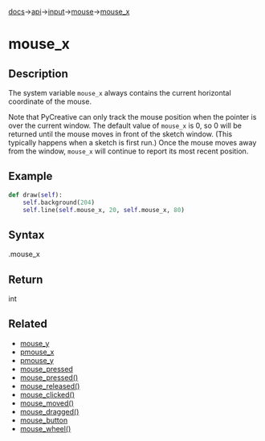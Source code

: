 [docs](/docs/)→[api](/docs/api)→[input](/docs/api/input/)→[mouse](/docs/api/input/mouse/)→[mouse_x](/docs/api/input/mouse/mouse_x.md)

# mouse_x

## Description

The system variable `mouse_x` always contains the current horizontal coordinate of the mouse.

Note that PyCreative can only track the mouse position when the pointer is over the current window. The default value of `mouse_x` is 0, so 0 will be returned until the mouse moves in front of the sketch window. (This typically happens when a sketch is first run.) Once the mouse moves away from the window, `mouse_x` will continue to report its most recent position.

## Example

```py
def draw(self):
    self.background(204)
    self.line(self.mouse_x, 20, self.mouse_x, 80)
```

## Syntax

.mouse_x

## Return

int

## Related

- [mouse_y](/docs/api/input/mouse/mouse_y.md)
- [pmouse_x](/docs/api/input/mouse/pmouse_x.md)
- [pmouse_y](/docs/api/input/mouse/pmouse_y.md)
- [mouse_pressed](/docs/api/input/mouse/mouse_pressed_.md)
- [mouse_pressed()](/docs/api/input/mouse/mouse_pressed_.md)
- [mouse_released()](/docs/api/input/mouse/mouse_released_.md)
- [mouse_clicked()](/docs/api/input/mouse/mouse_clicked_.md)
- [mouse_moved()](/docs/api/input/mouse/mouse_moved_.md)
- [mouse_dragged()](/docs/api/input/mouse/mouse_dragged_.md)
- [mouse_button](/docs/api/input/mouse/mouse_button.md)
- [mouse_wheel()](/docs/api/input/mouse/mouse_wheel_.md)